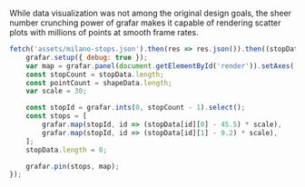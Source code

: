 While data visualization was not among the original design goals, the sheer number crunching power of grafar makes it capable of rendering scatter plots with millions of points at smooth frame rates.

```js
fetch('assets/milano-stops.json').then(res => res.json()).then((stopData) => {
    grafar.setup({ debug: true });
    var map = grafar.panel(document.getElementById('render')).setAxes(['x', 'y']);
    const stopCount = stopData.length;
    const pointCount = shapeData.length;
    var scale = 30;

    const stopId = grafar.ints(0, stopCount - 1).select();
    const stops = [
        grafar.map(stopId, id => (stopData[id][0] - 45.5) * scale),
        grafar.map(stopId, id => (stopData[id][1] - 9.2) * scale),
    ];
    stopData.length = 0;

    grafar.pin(stops, map);
});
```